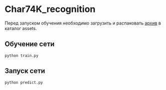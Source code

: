 # Char74K_recognition
Перед запуском обучения необходимо загрузить и распаковать [архив](http://www.ee.surrey.ac.uk/CVSSP/demos/chars74k/EnglishFnt.tgz) в каталог assets.

## Обучение сети
```
python train.py
```

## Запуск сети
```
python predict.py
```
